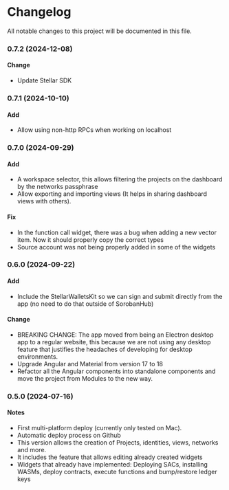 # Changelog

All notable changes to this project will be documented in this file.

### 0.7.2 (2024-12-08)
#### Change
- Update Stellar SDK

### 0.7.1 (2024-10-10)
#### Add
- Allow using non-http RPCs when working on localhost

### 0.7.0 (2024-09-29)
#### Add
- A workspace selector, this allows filtering the projects on the dashboard by the networks passphrase
- Allow exporting and importing views (It helps in sharing dashboard views with others).

#### Fix
- In the function call widget, there was a bug when adding a new vector item. Now it should properly copy the correct types 
- Source account was not being properly added in some of the widgets

### 0.6.0 (2024-09-22)
#### Add
- Include the StellarWalletsKit so we can sign and submit directly from the app (no need to do that outside of SorobanHub)

#### Change
- BREAKING CHANGE: The app moved from being an Electron desktop app to a regular website, this because we are not using any desktop feature that justifies the headaches of developing for desktop environments.
- Upgrade Angular and Material from version 17 to 18
- Refactor all the Angular components into standalone components and move the project from Modules to the new way.

### 0.5.0 (2024-07-16)
#### Notes
- First multi-platform deploy (currently only tested on Mac).
- Automatic deploy process on Github
- This version allows the creation of Projects, identities, views, networks and more.
- It includes the feature that allows editing already created widgets
- Widgets that already have implemented: Deploying SACs, installing WASMs, deploy contracts, execute functions and bump/restore ledger keys 
